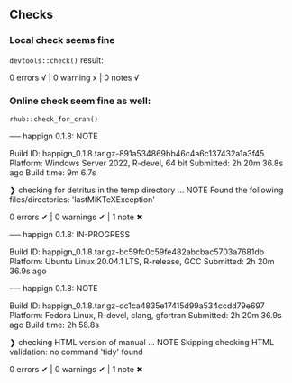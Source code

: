 ## Checks

### Local check seems fine

`devtools::check()` result:

0 errors √ | 0 warning x | 0 notes √

### Online check seem fine as well:

`rhub::check_for_cran()`

── happign 0.1.8: NOTE

  Build ID:   happign_0.1.8.tar.gz-891a534869bb46c4a6c137432a1a3f45
  Platform:   Windows Server 2022, R-devel, 64 bit
  Submitted:  2h 20m 36.8s ago
  Build time: 9m 6.7s

❯ checking for detritus in the temp directory ... NOTE
  Found the following files/directories:
    'lastMiKTeXException'

0 errors ✔ | 0 warnings ✔ | 1 note ✖

── happign 0.1.8: IN-PROGRESS

  Build ID:   happign_0.1.8.tar.gz-bc59fc0c59fe482abcbac5703a7681db
  Platform:   Ubuntu Linux 20.04.1 LTS, R-release, GCC
  Submitted:  2h 20m 36.9s ago


── happign 0.1.8: NOTE

  Build ID:   happign_0.1.8.tar.gz-dc1ca4835e17415d99a534ccdd79e697
  Platform:   Fedora Linux, R-devel, clang, gfortran
  Submitted:  2h 20m 36.9s ago
  Build time: 2h 58.8s

❯ checking HTML version of manual ... NOTE
  Skipping checking HTML validation: no command 'tidy' found

0 errors ✔ | 0 warnings ✔ | 1 note ✖
